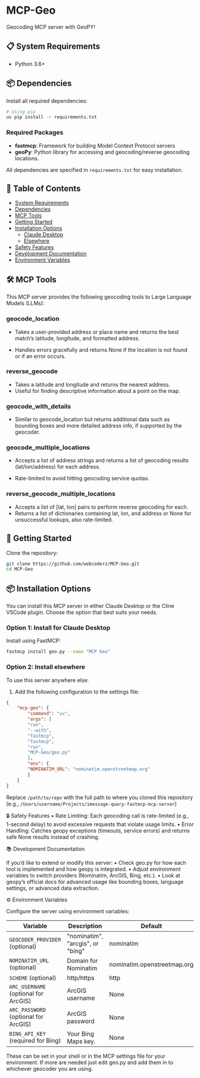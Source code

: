 # MCP-Geo
Geocoding MCP server with GeoPY!



## 📋 System Requirements


- Python 3.6+

## 📦 Dependencies

Install all required dependencies:

```bash
# Using pip
uv pip install -r requirements.txt
```

### Required Packages
- **fastmcp**: Framework for building Model Context Protocol servers
- **geoPy**: Python library for accessing and geocoding/reverse geocoding locations.


All dependencies are specified in `requirements.txt` for easy installation.

## 📑 Table of Contents
- [System Requirements](#-system-requirements)
- [Dependencies](#-dependencies)
- [MCP Tools](#%EF%B8%8F-mcp-tools)
- [Getting Started](#-getting-started)
- [Installation Options](#-installation-options)
  - [Claude Desktop](#option-1-install-for-claude-desktop)
  - [Elsewhere](#option-2-install-elsewhere)
- [Safety Features](#-safety-features)
- [Development Documentation](#-development-documentation)
- [Environment Variables](#%EF%B8%8F-environment-variables)

## 🛠️ MCP Tools

This MCP server provides the following geocoding tools to Large Language Models (LLMs):

### geocode_location

- Takes a user-provided address or place name and returns the best match’s latitude, longitude, and formatted address.

- Handles errors gracefully and returns None if the location is not found or if an error occurs.

### reverse_geocode

- Takes a latitude and longitude and returns the nearest address.
- Useful for finding descriptive information about a point on the map.

### geocode_with_details

- Similar to geocode_location but returns additional data such as bounding boxes and more detailed address info, if supported by the geocoder.

### geocode_multiple_locations

- Accepts a list of address strings and returns a list of geocoding results (lat/lon/address) for each address.

- Rate-limited to avoid hitting geocoding service quotas.

### reverse_geocode_multiple_locations

- Accepts a list of [lat, lon] pairs to perform reverse geocoding for each.
- Returns a list of dictionaries containing lat, lon, and address or None for unsuccessful lookups, also rate-limited.

## 🚀 Getting Started

Clone the repository:

```bash
git clone https://github.com/webcoderz/MCP-Geo.git
cd MCP-Geo
```


## 📦 Installation Options

You can install this MCP server in either Claude Desktop or the Cline VSCode plugin. Choose the option that best suits your needs.

### Option 1: Install for Claude Desktop

Install using FastMCP:

```bash
fastmcp install geo.py --name "MCP Geo"
```

### Option 2: Install elsewhere

To use this server anywhere else:


1. Add the following configuration to the settings file:

```json
{
    "mcp-geo": {
        "command": "uv",
        "args": [
        "run",
        "--with",
        "fastmcp",
        "fastmcp",
        "run",
        "MCP-Geo/geo.py"
        ],
        "env": {
        "NOMINATIM_URL": "nominatim.openstreetmap.org"
        }
    }
}
```

Replace `/path/to/repo` with the full path to where you cloned this repository (e.g., `/Users/username/Projects/imessage-query-fastmcp-mcp-server`)

🔒 Safety Features
	•	Rate Limiting: Each geocoding call is rate-limited (e.g., 1-second delay) to avoid excessive requests that violate usage limits.
	•	Error Handling: Catches geopy exceptions (timeouts, service errors) and returns safe None results instead of crashing.

📚 Development Documentation

If you’d like to extend or modify this server:
	•	Check geo.py for how each tool is implemented and how geopy is integrated.
	•	Adjust environment variables to switch providers (Nominatim, ArcGIS, Bing, etc.).
	•	Look at geopy’s official docs for advanced usage like bounding boxes, language settings, or advanced data extraction.

⚙️ Environment Variables

Configure the server using environment variables:

| Variable             | Description                              | Default            |
 |----------------------|------------------------------------------|--------------------|
| `GEOCODER_PROVIDER` (optional)   | "nominatim", "arcgis", or "bing"     | nominatim          |
| `NOMINATIM_URL` (optional)       | Domain for Nominatim | nominatim.openstreetmap.org       |
| `SCHEME` (optional)              | http/https    | http               |
| `ARC_USERNAME` (optional for ArcGIS)        | ArcGIS username            | None               |
| `ARC_PASSWORD` (optional for ArcGIS)        | ArcGIS password      | None               |
| `BING_API_KEY` (required for Bing)        | Your Bing Maps key.      | None               |

These can be set in your shell or in the MCP settings file for your environment. If more are needed just edit geo.py and add them in to whichever geocoder you are using.
